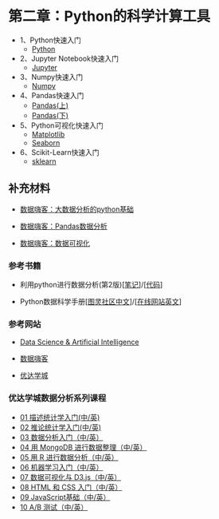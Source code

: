 # 第二章：Python的科学计算工具

* 1、Python快速入门
    - [Python](Python.ipynb)
* 2、Jupyter Notebook快速入门
    - [Jupyter]()
* 3、Numpy快速入门
    - [Numpy](Jupyter_numpy.ipynb)
* 4、Pandas快速入门
    - [Pandas(上)](Pandas_1.ipynb)
    - [Pandas(下)]()
* 5、Python可视化快速入门
    - [Matplotlib]()
    - [Seaborn]()
* 6、Scikit-Learn快速入门
    - [sklearn](Scikit-Learn.ipynb)



## 补充材料

* [数据嗨客：大数据分析的python基础](http://hackdata.cn/learn/course/2/)

* [数据嗨客：Pandas数据分析](http://hackdata.cn/learn/course/9/)

* [数据嗨客：数据可视化](http://hackdata.cn/learn/course/8/)

### 参考书籍

* 利用python进行数据分析(第2版)[[笔记](https://www.jianshu.com/p/04d180d90a3f)]/[[代码](https://github.com/BrambleXu/pydata-notebook)]

* Python数据科学手册[[图灵社区中文](http://www.ituring.com.cn/book/1937)]/[[在线网站英文](https://jakevdp.github.io/PythonDataScienceHandbook/index.html)]

### 参考网站

* [Data Science & Artificial Intelligence](https://chrisalbon.com/#machine_learning)

* [数据嗨客](http://hackdata.cn/#)

* [优达学城](https://cn.udacity.com/)

### 优达学城数据分析系列课程

* [01 描述统计学入门(中/英)](https://cn.udacity.com/course/intro-to-descriptive-statistics--ud827-enterprise)
* [02 推论统计学入门(中/英)](https://cn.udacity.com/course/intro-to-inferential-statistics--ud201-enterprise)
* [03 数据分析入门（中/英）](https://cn.udacity.com/course/intro-to-data-analysis--ud170-enterprise)
* [04 用 MongoDB 进行数据整理（中/英）](https://cn.udacity.com/course/data-wrangling-with-mongodb--ud032-enterprise)
* [05 用 R 进行数据分析（中/英）](https://cn.udacity.com/course/data-analysis-with-r--ud651-enterprise)
* [06 机器学习入门（中/英）](https://cn.udacity.com/course/intro-to-machine-learning--ud120-enterprise)
* [07 数据可视化与 D3.js（中/英）](https://cn.udacity.com/course/data-visualization-and-d3js--ud507-enterprise)
* [08 HTML 和 CSS 入门（中/英）](https://cn.udacity.com/course/intro-to-html-and-css--ud304-enterprise)
* [09 JavaScript基础（中/英）](https://cn.udacity.com/course/javascript-basics--ud804)
* [10 A/B 测试（中/英）](https://cn.udacity.com/course/ab-testing--ud257-enterprise)
